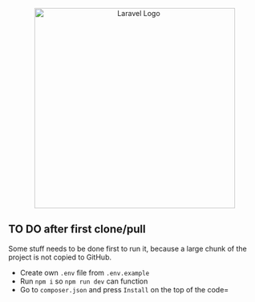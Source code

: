 <p align="center"><a href="https://laravel.com" target="_blank"><img src="https://raw.githubusercontent.com/laravel/art/master/logo-lockup/5%20SVG/2%20CMYK/1%20Full%20Color/laravel-logolockup-cmyk-red.svg" width="400" alt="Laravel Logo"></a></p>

## TO DO after first clone/pull

Some stuff needs to be done first to run it, because a large chunk of the project is not copied to GitHub.

- Create own `.env` file from `.env.example`
- Run `npm i` so `npm run dev` can function
- Go to `composer.json` and press `Install` on the top of the code=